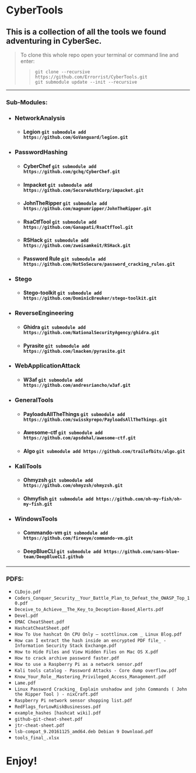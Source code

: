 # CyberTools #
## This is a collection of all the tools we found adventuring in CyberSec. ##
> To clone this whole repo open your terminal or command line and enter:  
>> `git clone --recursive https://github.com/Errorrist/CyberTools.git`   
>> `git submodule update --init --recursive`
---
### Sub-Modules: ### 
+ ### NetworkAnalysis ###
  + #### **Legion** `git submodule add https://github.com/GoVanguard/legion.git` #### 
+ ### PasswordHashing
  + #### **CyberChef** `git submodule add https://github.com/gchq/CyberChef.git`
  + #### **Impacket** `git submodule add https://github.com/SecureAuthCorp/impacket.git`
  + #### **JohnTheRipper** `git submodule add https://github.com/magnumripper/JohnTheRipper.git`
  + #### **RsaCtfTool** `git submodule add https://github.com/Ganapati/RsaCtfTool.git`
  + #### **RSHack** `git submodule add https://github.com/zweisamkeit/RSHack.git`
  + #### **Password Rule** `git submodule add https://github.com/NotSoSecure/password_cracking_rules.git`
+ ### Stego
  + #### **Stego-toolkit** `git submodule add https://github.com/DominicBreuker/stego-toolkit.git`
+ ### ReverseEngineering
  + #### **Ghidra** `git submodule add https://github.com/NationalSecurityAgency/ghidra.git`
  + #### **Pyrasite** `git submodule add https://github.com/lmacken/pyrasite.git`
+ ### WebApplicationAttack
  + #### **W3af** `git submodule add https://github.com/andresriancho/w3af.git`
+ ### GeneralTools
  + #### **PayloadsAllTheThings** `git submodule add https://github.com/swisskyrepo/PayloadsAllTheThings.git`
  + #### **Awesome-ctf** `git submodule add https://github.com/apsdehal/awesome-ctf.git`
  + #### **Algo** `git submodule add https://github.com/trailofbits/algo.git`
+ ### KaliTools
  + #### **Ohmyzsh** `git submodule add https://github.com/ohmyzsh/ohmyzsh.git`
  + #### **Ohmyfish** `git submodule add https://github.com/oh-my-fish/oh-my-fish.git`
+ ### WindowsTools
  + #### **Commando-vm** `git submodule add https://github.com/fireeye/commando-vm.git`
  + #### **DeepBlueCLI** `git submodule add https://github.com/sans-blue-team/DeepBlueCLI.github`
---
### PDFS: ###  
+ `CLDojo.pdf`
+ `Coders_Conquer_Security__Your_Battle_Plan_to_Defeat_the_OWASP_Top_10.pdf`
+ `Deceive_to_Achieve__The_Key_to_Deception-Based_Alerts.pdf`
+ `Devel.pdf`
+ `EMAC CheatSheet.pdf`
+ `HashcatCheatSheet.pdf`
+ `How To Use hashcat On CPU Only – scottlinux.com _ Linux Blog.pdf`
+ `How can I extract the hash inside an encrypted PDF file_ - Information Security Stack Exchange.pdf`
+ `How to Hide Files and View Hidden Files on Mac OS X.pdf`
+ `How to crack archive password faster.pdf`
+ `How to use a Raspberry Pi as a network sensor.pdf`
+ `Kali tools catalog - Password Attacks - Core dump overflow.pdf`
+ `Know_Your_Role__Mastering_Privileged_Access_Management.pdf`
+ `Lame.pdf`
+ `Linux Password Cracking_ Explain unshadow and john Commands ( John the Ripper Tool ) - nixCraft.pdf`
+ `Raspberry Pi network sensor shopping list.pdf`
+ `RedFlags_forLowRiskBusinesses.pdf`
+ `example_hashes [hashcat wiki].pdf`
+ `github-git-cheat-sheet.pdf`
+ `jtr-cheat-sheet.pdf`
+ `lsb-compat_9.20161125_amd64.deb Debian 9 Download.pdf`
+ `tools_final_.xlsx`
# Enjoy!
